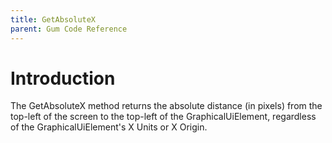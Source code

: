 ```yaml
---
title: GetAbsoluteX
parent: Gum Code Reference
---
```


# Introduction

The GetAbsoluteX method returns the absolute distance (in pixels) from the top-left of the screen to the top-left of the GraphicalUiElement, regardless of the GraphicalUiElement's X Units or X Origin.
